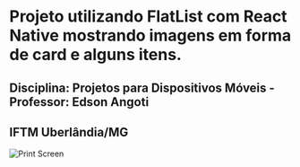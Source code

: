 # Projeto utilizando FlatList com React Native mostrando imagens em forma de card e alguns itens.

## Disciplina: Projetos para Dispositivos Móveis - Professor: Edson Angoti
## IFTM Uberlândia/MG

![Print Screen](https://github.com/juniorpj1/iftm-reactnative-flatlist/assets/12802894/45f0b791-9f44-427f-9c89-f66663d91228)
